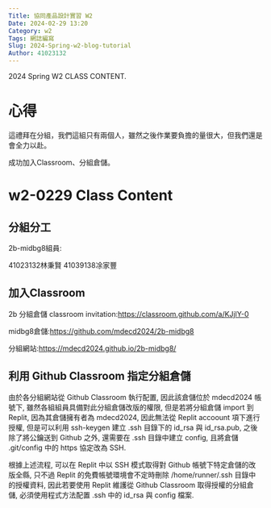 ```yaml
---
Title: 協同產品設計實習 W2
Date: 2024-02-29 13:20
Category: w2
Tags: 網誌編寫
Slug: 2024-Spring-w2-blog-tutorial
Author: 41023132
---
```


2024 Spring W2 CLASS CONTENT.

<!-- PELICAN_END_SUMMARY -->
# 心得
這禮拜在分組，我們這組只有兩個人，雖然之後作業要負擔的量很大，但我們還是會全力以赴。

成功加入Classroom、分組倉儲。

# w2-0229 Class Content
## 分組分工
2b-midbg8組員:

41023132林秉賢
41039138凃家豐

## 加入Classroom
  2b 分組倉儲 classroom invitation:https://classroom.github.com/a/KJjlY-0

  midbg8倉儲:https://github.com/mdecd2024/2b-midbg8

  分組網站:https://mdecd2024.github.io/2b-midbg8/
  
## 利用 Github Classroom 指定分組倉儲
  由於各分組網站從 Github Classroom 執行配置, 因此該倉儲位於 mdecd2024 帳號下, 雖然各組組員具備對此分組倉儲改版的權限, 但是若將分組倉儲 import 到 Replit, 因為其倉儲擁有者為 mdecd2024, 因此無法從 Replit accoount 項下進行授權, 但是可以利用 ssh-keygen 建立 .ssh 目錄下的 id_rsa 與 id_rsa.pub, 之後除了將公鑰送到 Github 之外, 還需要在 .ssh 目錄中建立 config, 且將倉儲 .git/config 中的 https 協定改為 SSH.

  根據上述流程, 可以在 Replit 中以 SSH 模式取得對 Github 帳號下特定倉儲的改版全縣, 只不過 Replit 的免費帳號環境會不定時刪除 /home/runner/.ssh 目錄中的授權資料, 因此若要使用 Replit 維護從 Github Classroom 取得授權的分組倉儲, 必須使用程式方法配置 .ssh 中的 id_rsa 與 config 檔案.